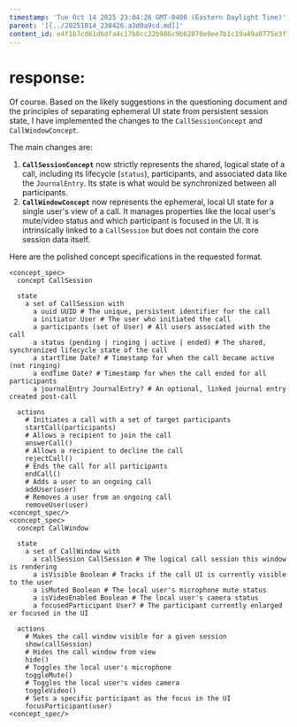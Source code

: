```yaml
---
timestamp: 'Tue Oct 14 2025 23:04:26 GMT-0400 (Eastern Daylight Time)'
parent: '[[../20251014_230426.a3d0a9cd.md]]'
content_id: e4f1b7cd61d6dfa4c17b8cc22b986c9b62070e0ee7b1c19a49a0775e3f779be5
---
```


# response:

Of course. Based on the likely suggestions in the questioning document and the principles of separating ephemeral UI state from persistent session state, I have implemented the changes to the `CallSessionConcept` and `CallWindowConcept`.

The main changes are:

1. **`CallSessionConcept`** now strictly represents the shared, logical state of a call, including its lifecycle (`status`), participants, and associated data like the `JournalEntry`. Its state is what would be synchronized between all participants.
2. **`CallWindowConcept`** now represents the ephemeral, local UI state for a single user's view of a call. It manages properties like the local user's mute/video status and which participant is focused in the UI. It is intrinsically linked to a `CallSession` but does not contain the core session data itself.

Here are the polished concept specifications in the requested format.

```
<concept_spec>
  concept CallSession

  state
    a set of CallSession with
      a uuid UUID # The unique, persistent identifier for the call
      a initiator User # The user who initiated the call
      a participants (set of User) # All users associated with the call
      a status (pending | ringing | active | ended) # The shared, synchronized lifecycle state of the call
      a startTime Date? # Timestamp for when the call became active (not ringing)
      a endTime Date? # Timestamp for when the call ended for all participants
      a journalEntry JournalEntry? # An optional, linked journal entry created post-call

  actions
    # Initiates a call with a set of target participants
    startCall(participants)
    # Allows a recipient to join the call
    answerCall()
    # Allows a recipient to decline the call
    rejectCall()
    # Ends the call for all participants
    endCall()
    # Adds a user to an ongoing call
    addUser(user)
    # Removes a user from an ongoing call
    removeUser(user)
<concept_spec/>
<concept_spec>
  concept CallWindow

  state
    a set of CallWindow with
      a callSession CallSession # The logical call session this window is rendering
      a isVisible Boolean # Tracks if the call UI is currently visible to the user
      a isMuted Boolean # The local user's microphone mute status
      a isVideoEnabled Boolean # The local user's camera status
      a focusedParticipant User? # The participant currently enlarged or focused in the UI

  actions
    # Makes the call window visible for a given session
    show(callSession)
    # Hides the call window from view
    hide()
    # Toggles the local user's microphone
    toggleMute()
    # Toggles the local user's video camera
    toggleVideo()
    # Sets a specific participant as the focus in the UI
    focusParticipant(user)
<concept_spec/>
```
